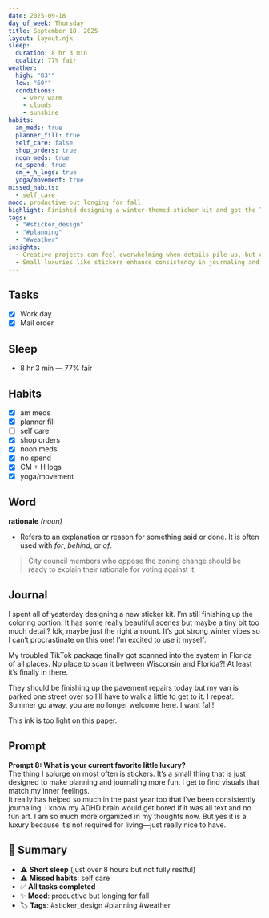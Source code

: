 ```yaml
---
date: 2025-09-18
day_of_week: Thursday
title: September 18, 2025
layout: layout.njk
sleep:
  duration: 8 hr 3 min
  quality: 77% fair
weather:
  high: "83°"
  low: "60°"
  conditions:
    - very warm
    - clouds
    - sunshine
habits:
  am_meds: true
  planner_fill: true
  self_care: false
  shop_orders: true
  noon_meds: true
  no_spend: true
  cm_+_h_logs: true
  yoga/movement: true
missed_habits:
  - self_care
mood: productive but longing for fall
highlight: Finished designing a winter-themed sticker kit and got the TikTok package finally scanned into the system.
tags:
  - "#sticker_design"
  - "#planning"
  - "#weather"
insights:
  - Creative projects can feel overwhelming when details pile up, but excitement builds when progress is visible.
  - Small luxuries like stickers enhance consistency in journaling and organization.
---
```


## Tasks
- [x] Work day  
- [x] Mail order  

## Sleep
- 8 hr 3 min — 77% fair

## Habits
- [x] am meds  
- [x] planner fill  
- [ ] self care  
- [x] shop orders  
- [x] noon meds  
- [x] no spend  
- [x] CM + H logs  
- [x] yoga/movement  

## Word
**rationale** *(noun)*  
- Refers to an explanation or reason for something said or done. It is often used with *for*, *behind*, or *of*.  
> City council members who oppose the zoning change should be ready to explain their rationale for voting against it.

## Journal
I spent all of yesterday designing a new sticker kit. I’m still finishing up the coloring portion. It has some really beautiful scenes but maybe a tiny bit too much detail? Idk, maybe just the right amount. It’s got strong winter vibes so I can’t procrastinate on this one! I’m excited to use it myself.  

My troubled TikTok package finally got scanned into the system in Florida of all places. No place to scan it between Wisconsin and Florida?! At least it’s finally in there.  

They should be finishing up the pavement repairs today but my van is parked one street over so I’ll have to walk a little to get to it. I repeat: Summer go away, you are no longer welcome here. I want fall!  

This ink is too light on this paper.  

## Prompt
**Prompt 8: What is your current favorite little luxury?**  
The thing I splurge on most often is stickers. It’s a small thing that is just designed to make planning and journaling more fun. I get to find visuals that match my inner feelings.  
It really has helped so much in the past year too that I’ve been consistently journaling. I know my ADHD brain would get bored if it was all text and no fun art. I am so much more organized in my thoughts now. But yes it is a luxury because it’s not required for living—just really nice to have.

## 📌 Summary
- ⚠️ **Short sleep** (just over 8 hours but not fully restful)  
- ⚠️ **Missed habits**: self care  
- ✅ **All tasks completed**  
- ✨ **Mood**: productive but longing for fall  
- 🏷️ **Tags**: #sticker_design #planning #weather